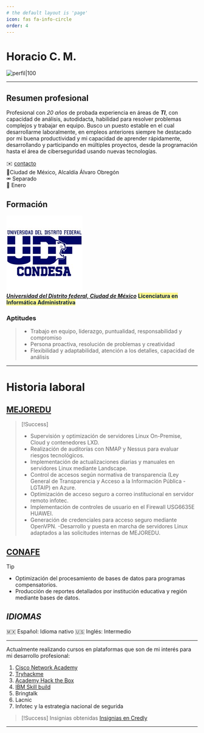 ```yaml
---
# the default layout is 'page'
icon: fas fa-info-circle
order: 4
---
```


# Horacio C. M.

![perfil|100](assets/img/images/07-perfil.png) 

---

## Resumen profesional

Profesional con *20 años* de probada experiencia en áreas de ***TI***, con capacidad de análisis, autodidacta, habilidad para resolver problemas complejos y trabajar en equipo. Busco un puesto estable en el cual desarrollarme laboralmente, en empleos anteriores siempre he destacado por mi buena productividad y mi capacidad de aprender rápidamente, desarrollando y participando en múltiples proyectos, desde la programación hasta el área de ciberseguridad usando nuevas tecnologías.

✉️ [contacto](mailto:hcalmur@icloud.com)  
📍Ciudad de México, Alcaldía Álvaro Obregón  
⚮ Separado  
🎂 Enero  

## Formación

![UDF|100](assets/img/images/06-UDF-round-corner.png)  
**<u>*Universidad del Distrito federal, Ciudad de México*</u>**
<span style="background:#fff88f"><font color="#0f243e">**Licenciatura en Informática Administrativa**</font></span>

### Aptitudes

> - Trabajo en equipo, liderazgo, puntualidad, responsabilidad y compromiso
> - Persona proactiva, resolución de problemas y creatividad
> - Flexibilidad y adaptabilidad, atención a los detalles, capacidad de análisis

---

# Historia laboral

## <u>MEJOREDU</u>

> [!Success] 
> - Supervisión y optimización de servidores Linux On-Premise, Cloud y contenedores LXD.
> - Realización de auditorías con NMAP y Nessus para evaluar riesgos tecnológicos.
> - Implementación de actualizaciones diarias y manuales en servidores Linux mediante Landscape.
> - Control de accesos según normativa de transparencia (Ley General de Transparencia y Acceso a la Información Pública - LGTAIP) en Azure.
> - Optimización de acceso seguro a correo institucional en servidor remoto infotec.
> - Implementación de controles de usuario en el Firewall USG6635E HUAWEI.
> - Generación de credenciales para acceso seguro mediante OpenVPN.
> -Desarrollo y puesta en marcha de servidores Linux adaptados a las solicitudes internas de MEJOREDU.

## <u>CONAFE</u>

>[!tip]
> - Optimización del procesamiento de bases de datos para programas compensatorios.
> - Producción de reportes detallados por institución educativa y región mediante bases de datos.

## *IDIOMAS*

🇲🇽 Español: Idioma nativo
🇺🇸 Inglés: Intermedio

---

Actualmente realizando cursos en plataformas que son de mi interés para mi desarrollo profesional:

1. [Cisco Network Academy](https://www.netacad.com/es/)
2. [Tryhackme](https://tryhackme.com/p/hcalmur)
3. [Academy Hack the Box](https://academy.hackthebox.com/)
4. [IBM Skill build](https://www.credly.com/org/ibm-skillsbuild)
5. Bringtalk
6. Lacnic
7. Infotec y la estrategia nacional de segurida

>[!Success] Insignias obtenidas [Insignias en Credly](https://www.credly.com/users/horacio-calzada)

---
